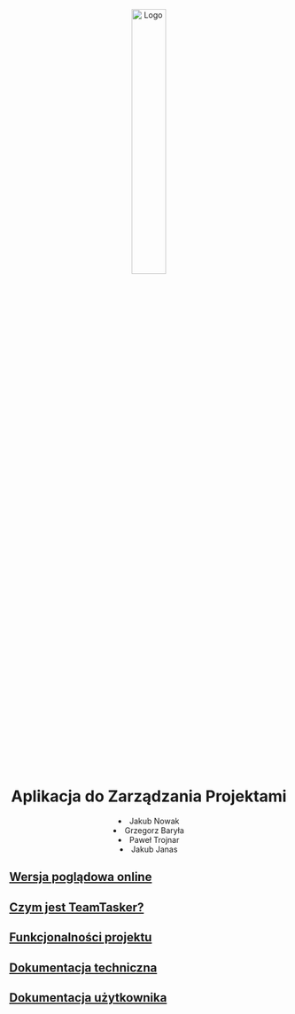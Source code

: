 <div align="center" style="text-align: center;">
   <img src="https://i.ibb.co/Kznq3gH/documentation-Logo-Transparent1.png" alt="Logo" width="35%" height="35%">
   <h1>Aplikacja do Zarządzania Projektami</h1>
</div>

<div align="center" style="text-align: center;">
   <li>Jakub Nowak</li>
   <li>Grzegorz Baryła</li>
   <li>Paweł Trojnar</li>
   <li>Jakub Janas</li>
</div>

## [Wersja poglądowa online](teamtaskerclient.azurewebsites.net)

## [Czym jest TeamTasker?](https://github.com/JakubNovvak/TeamTasker/wiki/Strona-g%C5%82%C3%B3wna-projektu#czym-jest-teamtasker)

## [Funkcjonalności projektu](https://github.com/JakubNovvak/TeamTasker/wiki/Strona-g%C5%82%C3%B3wna-projektu#poni%C5%BCej-znajduje-si%C4%99-lista-funkcjonalno%C5%9Bci-sk%C5%82adaj%C4%85cych-si%C4%99-na-aplikacj%C4%99)

## [Dokumentacja techniczna](https://github.com/JakubNovvak/TeamTasker/wiki/Dokumentacja-techniczna)

## [Dokumentacja użytkownika](https://github.com/JakubNovvak/TeamTasker/wiki/Dokumentacja-użytkownika)
